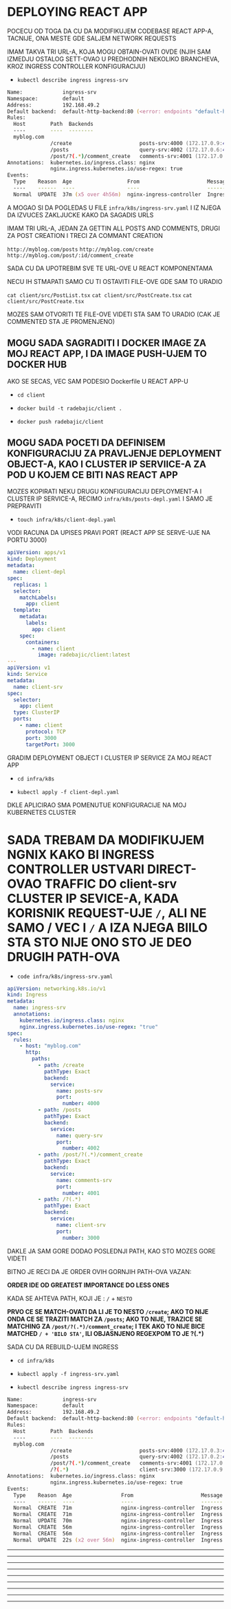 # DEPLOYING REACT APP

POCECU OD TOGA DA CU DA MODIFIKUJEM CODEBASE REACT APP-A, TACNIJE, ONA MESTE GDE SALJEM NETWORK REQUESTS

IMAM TAKVA TRI URL-A, KOJA MOGU OBTAIN-OVATI OVDE (NJIH SAM IZMEDJU OSTALOG SETT-OVAO U PREDHODNIH NEKOLIKO BRANCHEVA, KROZ INGRESS CONTROLLER KONFIGURACIJU)

- `kubectl describe ingress ingress-srv`

```zsh
Name:             ingress-srv
Namespace:        default
Address:          192.168.49.2
Default backend:  default-http-backend:80 (<error: endpoints "default-http-backend" not found>)
Rules:
  Host        Path  Backends
  ----        ----  --------
  myblog.com  
              /create                      posts-srv:4000 (172.17.0.9:4000)
              /posts                       query-srv:4002 (172.17.0.6:4002)
              /post/?(.*)/comment_create   comments-srv:4001 (172.17.0.5:4001)
Annotations:  kubernetes.io/ingress.class: nginx
              nginx.ingress.kubernetes.io/use-regex: true
Events:
  Type    Reason  Age                  From                      Message
  ----    ------  ----                 ----                      -------
  Normal  UPDATE  37m (x5 over 4h56m)  nginx-ingress-controller  Ingress default/ingress-srv
```

A MOGAO SI DA POGLEDAS U FILE `infra/k8s/ingress-srv.yaml` I IZ NJEGA DA IZVUCES ZAKLJUCKE KAKO DA SAGADIS URLS

IMAM TRI URL-A, JEDAN ZA GETTIN ALL POSTS AND COMMENTS, DRUGI ZA POST CREATION I TRECI ZA COMMANT CREATION

`http://myblog.com/posts`
`http://myblog.com/create`
`http://myblog.com/post/:id/comment_create`

SADA CU DA UPOTREBIM SVE TE URL-OVE U REACT KOMPONENTAMA

NECU IH STMAPATI SAMO CU TI OSTAVITI FILE-OVE GDE SAM TO URADIO

`cat client/src/PostList.tsx`
`cat client/src/PostCreate.tsx`
`cat client/src/PostCreate.tsx`

MOZES SAM OTVORITI TE FILE-OVE VIDETI STA SAM TO URADIO (CAK JE COMMENTED STA JE PROMENJENO)

## MOGU SADA SAGRADITI I DOCKER IMAGE ZA MOJ REACT APP, I DA IMAGE PUSH-UJEM TO DOCKER HUB

AKO SE SECAS, VEC SAM PODESIO Dockerfile U REACT APP-U

- `cd client`

- `docker build -t radebajic/client .`

- `docker push radebajic/client`

## MOGU SADA POCETI DA DEFINISEM KONFIGURACIJU ZA PRAVLJENJE DEPLOYMENT OBJECT-A, KAO I CLUSTER IP SERVIICE-A ZA POD U KOJEM CE BITI NAS REACT APP

MOZES KOPIRATI NEKU DRUGU KONFIGURACIJU DEPLOYMENT-A I CLUSTER IP SERVICE-A, RECIMO `infra/k8s/posts-depl.yaml` I SAMO JE PREPRAVITI

- `touch infra/k8s/client-depl.yaml`

VODI RACUNA DA UPISES PRAVI PORT (REACT APP SE SERVE-UJE NA PORTU 3000)

```yaml
apiVersion: apps/v1
kind: Deployment
metadata:
  name: client-depl
spec:
  replicas: 1
  selector:
    matchLabels:
      app: client
  template:
    metadata:
      labels:
        app: client
    spec:
      containers:
        - name: client
          image: radebajic/client:latest
---
apiVersion: v1
kind: Service
metadata:
  name: client-srv
spec:
  selector:
    app: client
  type: ClusterIP
  ports:
    - name: client
      protocol: TCP
      port: 3000
      targetPort: 3000
```

GRADIM DEPLOYMENT OBJECT I CLUSTER IP SERVICE ZA MOJ REACT APP

- `cd infra/k8s`

- `kubectl apply -f client-depl.yaml`

DKLE APLICIRAO SMA POMENUTUE KONFIGURACIJE NA MOJ KUBERNETES CLUSTER

# SADA TREBAM DA MODIFIKUJEM NGNIX KAKO BI INGRESS CONTROLLER USTVARI DIRECT-OVAO TRAFFIC DO client-srv CLUSTER IP SEVICE-A, KADA KORISNIK REQUEST-UJE `/`, ALI NE SAMO / VEC I `/` A IZA NJEGA BIILO STA STO NIJE ONO STO JE DEO DRUGIH PATH-OVA

- `code infra/k8s/ingress-srv.yaml`

```yaml
apiVersion: networking.k8s.io/v1
kind: Ingress
metadata:
  name: ingress-srv
  annotations:
    kubernetes.io/ingress.class: nginx
    nginx.ingress.kubernetes.io/use-regex: "true"
spec:
  rules:
    - host: "myblog.com"
      http:
        paths:
          - path: /create
            pathType: Exact
            backend:
              service:
                name: posts-srv
                port:
                  number: 4000
          - path: /posts
            pathType: Exact
            backend:
              service:
                name: query-srv
                port:
                  number: 4002
          - path: /post/?(.*)/comment_create
            pathType: Exact
            backend:
              service:
                name: comments-srv
                port:
                  number: 4001
          - path: /?(.*)
            pathType: Exact
            backend:
              service:
                name: client-srv
                port:
                  number: 3000


```

DAKLE JA SAM GORE DODAO POSLEDNJI PATH, KAO STO MOZES GORE VIDETI

BITNO JE RECI DA JE ORDER OVIH GORNJIH PATH-OVA VAZAN:

**ORDER IDE OD GREATEST IMPORTANCE DO LESS ONES**

KADA SE AHTEVA PATH, KOJI JE :  `/` + `NESTO`

**PRVO CE SE MATCH-OVATI DA LI JE TO NESTO `/create`; AKO TO NIJE ONDA CE SE TRAZITI MATCH ZA `/posts`; AKO TO NIJE, TRAZICE SE MATCHING ZA `/post/?(.*)/comment_create`; I TEK AKO TO NIJE BICE MATCHED `/ + 'BILO STA'`, ILI OBJASNJENO REGEXPOM TO JE ?(.*)** 

SADA CU DA REBUILD-UJEM INGRESS

- `cd infra/k8s`

- `kubectl apply -f ingress-srv.yaml`

- `kubectl describe ingress ingress-srv`

```zsh
Name:             ingress-srv
Namespace:        default
Address:          192.168.49.2
Default backend:  default-http-backend:80 (<error: endpoints "default-http-backend" not found>)
Rules:
  Host        Path  Backends
  ----        ----  --------
  myblog.com  
              /create                      posts-srv:4000 (172.17.0.3:4000)
              /posts                       query-srv:4002 (172.17.0.2:4002)
              /post/?(.*)/comment_create   comments-srv:4001 (172.17.0.5:4001)
              /?(.*)                       client-srv:3000 (172.17.0.9:3000)
Annotations:  kubernetes.io/ingress.class: nginx
              nginx.ingress.kubernetes.io/use-regex: true
Events:
  Type    Reason  Age                From                      Message
  ----    ------  ----               ----                      -------
  Normal  CREATE  71m                nginx-ingress-controller  Ingress default/ingress-srv
  Normal  CREATE  71m                nginx-ingress-controller  Ingress default/ingress-srv
  Normal  UPDATE  70m                nginx-ingress-controller  Ingress default/ingress-srv
  Normal  CREATE  56m                nginx-ingress-controller  Ingress default/ingress-srv
  Normal  CREATE  56m                nginx-ingress-controller  Ingress default/ingress-srv
  Normal  UPDATE  22s (x2 over 56m)  nginx-ingress-controller  Ingress default/ingress-srv

```

****


***
***
***
***
***
***
***
***


